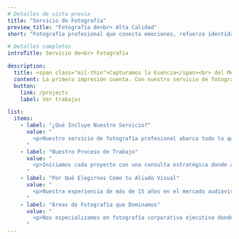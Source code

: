 ```yaml
---
# Detalles de vista previa
title: "Servicio de Fotografía"
preview_title: "Fotografía de<br> Alta Calidad"
short: "Fotografía profesional que conecta emociones, refuerza identidad y genera impacto."

# Detalles completos
introTitle: Servicio de<br> Fotografía

description:
  title: <span class="mil-thin">Capturamos la Esencia</span><br> del Momento
  content: La primera impresión cuenta. Con nuestro servicio de fotografía, convertimos tu imagen profesional en una verdadera ventaja competitiva. Cada sesión refleja los valores y la personalidad de tu empresa con la calidad que mereces. Así es como lo logramos.
  button:
    link: /projects
    label: Ver trabajos

list:
  items:
    - label: "¿Qué Incluye Nuestro Servicio?"
      value: "
        <p>Nuestro servicio de fotografía profesional abarca todo lo que tu empresa necesita para proyectar una imagen sólida y confiable. Realizamos sesiones de fotos corporativas completas que incluyen retratos ejecutivos, fotografías de equipo y ambientes de trabajo que reflejan la cultura organizacional.</p><p>También nos especializamos en fotografía profesional LinkedIn optimizada para que tus perfiles destaquen en el entorno digital más importante para los negocios.</p><p>Adicionalmente, desarrollamos fotografía de productos y servicios con técnicas avanzadas de iluminación y composición que resaltan las características únicas de cada elemento. Cada proyecto incluye post-producción profesional, selección de las mejores tomas y entrega en múltiples formatos según tus necesidades específicas de comunicación.</p>
      "
    - label: "Nuestro Proceso de Trabajo"
      value: "
        <p>Iniciamos cada proyecto con una consulta estratégica donde analizamos tus objetivos comerciales y definimos el concepto visual más efectivo para tu marca. Durante la planificación, diseñamos la logística completa incluyendo locaciones, cronograma y propuestas estéticas que se alineen con tu identidad corporativa.</p><p>En la sesión fotográfica usamos equipos de última generación, iluminación profesional y dirección precisa para resaltar la esencia de cada persona o producto. Luego editamos y optimizamos cada imagen con detalle, asegurando resultados de alta calidad. Todo el proceso es eficiente y se adapta a tus tiempos sin perder excelencia.</p>
      "
    - label: "Por Qué Elegirnos Como tu Aliado Visual"
      value: "
        <p>Nuestra experiencia de más de 15 años en el mercado audiovisual nos ha permitido desarrollar un expertise único en fotografía corporativa que va más allá de la técnica. Comprendemos profundamente las necesidades específicas del mundo empresarial y sabemos cómo traducir los valores de marca en imágenes que conectan y generan confianza.</p><p>Combinamos creatividad artística y enfoque comercial para que cada fotografía cumpla objetivos estratégicos. Hemos trabajado con empresas de distintos sectores, lo que nos permite adaptarnos a cualquier industria. Ofrecemos entregas puntuales, comunicación constante y resultados que superan expectativas, respaldados por casos de éxito y clientes satisfechos.</p>
      "
    - label: "Áreas de Fotografía que Dominamos"
      value: "
        <p>Nos especializamos en fotografía corporativa ejecutiva donde capturamos la presencia y liderazgo de directivos y empresarios con un enfoque profesional que transmite autoridad y confiabilidad. En fotografía de productos desarrollamos desde sesiones básicas de catálogo hasta producciones complejas que requieren técnicas especializadas como macro, still life y fotografía 360 grados.</p><p>Realizamos fotografía de eventos corporativos como presentaciones, conferencias y celebraciones, siempre con un estilo discreto y efectivo. También ofrecemos fotografía industrial de instalaciones, procesos y equipos, destacando lo más importante de cada sector. Contamos con años de experiencia y un portafolio variado que demuestra nuestra capacidad de adaptación y excelencia en cualquier contexto empresarial.</p>
      "
---
```

